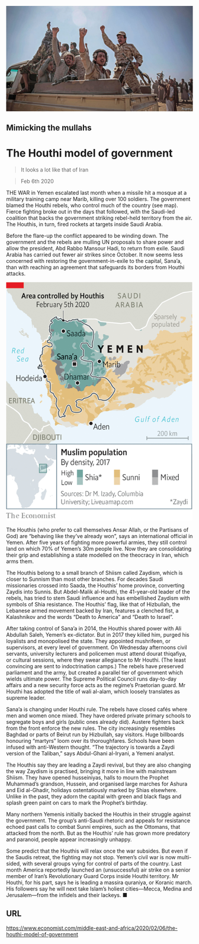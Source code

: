 ![](./images/20200208_MAP004_0.jpg)

## Mimicking the mullahs

# The Houthi model of government

> It looks a lot like that of Iran

> Feb 6th 2020

THE WAR in Yemen escalated last month when a missile hit a mosque at a military training camp near Marib, killing over 100 soldiers. The government blamed the Houthi rebels, who control much of the country (see map). Fierce fighting broke out in the days that followed, with the Saudi-led coalition that backs the government striking rebel-held territory from the air. The Houthis, in turn, fired rockets at targets inside Saudi Arabia.

Before the flare-up the conflict appeared to be winding down. The government and the rebels are mulling UN proposals to share power and allow the president, Abd Rabbo Mansour Hadi, to return from exile. Saudi Arabia has carried out fewer air strikes since October. It now seems less concerned with restoring the government-in-exile to the capital, Sana’a, than with reaching an agreement that safeguards its borders from Houthi attacks.



![](./images/20200208_MAM944.png)

The Houthis (who prefer to call themselves Ansar Allah, or the Partisans of God) are “behaving like they’ve already won”, says an international official in Yemen. After five years of fighting more powerful armies, they still control land on which 70% of Yemen’s 30m people live. Now they are consolidating their grip and establishing a state modelled on the theocracy in Iran, which arms them.

The Houthis belong to a small branch of Shiism called Zaydism, which is closer to Sunnism than most other branches. For decades Saudi missionaries crossed into Saada, the Houthis’ home province, converting Zaydis into Sunnis. But Abdel-Malik al-Houthi, the 41-year-old leader of the rebels, has tried to stem Saudi influence and has embellished Zaydism with symbols of Shia resistance. The Houthis’ flag, like that of Hizbullah, the Lebanese armed movement backed by Iran, features a clenched fist, a Kalashnikov and the words “Death to America” and “Death to Israel”.

After taking control of Sana’a in 2014, the Houthis shared power with Ali Abdullah Saleh, Yemen’s ex-dictator. But in 2017 they killed him, purged his loyalists and monopolised the state. They appointed mushrifeen, or supervisors, at every level of government. On Wednesday afternoons civil servants, university lecturers and policemen must attend dourat thiqafiya, or cultural sessions, where they swear allegiance to Mr Houthi. (The least convincing are sent to indoctrination camps.) The rebels have preserved parliament and the army, but created a parallel tier of government which wields ultimate power. The Supreme Political Council runs day-to-day affairs and a new security force acts as the regime’s Praetorian guard. Mr Houthi has adopted the title of wali al-alam, which loosely translates as supreme leader.

Sana’a is changing under Houthi rule. The rebels have closed cafés where men and women once mixed. They have ordered private primary schools to segregate boys and girls (public ones already did). Austere fighters back from the front enforce the new rules. The city increasingly resembles Baghdad or parts of Beirut run by Hizbullah, say visitors. Huge billboards honouring “martyrs” loom over its thoroughfares. Schools have been infused with anti-Western thought. “The trajectory is towards a Zaydi version of the Taliban,” says Abdul-Ghani al-Iryani, a Yemeni analyst.

The Houthis say they are leading a Zaydi revival, but they are also changing the way Zaydism is practised, bringing it more in line with mainstream Shiism. They have opened husseiniyas, halls to mourn the Prophet Muhammad’s grandson, Hussein, and organised large marches for Ashura and Eid al-Ghadir, holidays ostentatiously marked by Shias elsewhere. Unlike in the past, they adorn the capital with green and black flags and splash green paint on cars to mark the Prophet’s birthday.

Many northern Yemenis initially backed the Houthis in their struggle against the government. The group’s anti-Saudi rhetoric and appeals for resistance echoed past calls to combat Sunni empires, such as the Ottomans, that attacked from the north. But as the Houthis’ rule has grown more predatory and paranoid, people appear increasingly unhappy.

Some predict that the Houthis will relax once the war subsides. But even if the Saudis retreat, the fighting may not stop. Yemen’s civil war is now multi-sided, with several groups vying for control of parts of the country. Last month America reportedly launched an (unsuccessful) air strike on a senior member of Iran’s Revolutionary Guard Corps inside Houthi territory. Mr Houthi, for his part, says he is leading a massira quraniya, or Koranic march. His followers say he will next take Islam’s holiest cities—Mecca, Medina and Jerusalem—from the infidels and their lackeys. ■

## URL

https://www.economist.com/middle-east-and-africa/2020/02/06/the-houthi-model-of-government
